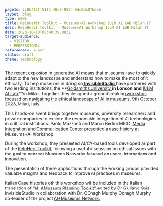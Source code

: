```yaml
---
pageId: 5c0b413f-51f1-40c6-9524-9dc0dc87be3b
layout: blog
type: news
title: ReinHerit Toolkit - Museums+AI Workshop IULM AI LAB Milan IT
desc: ReinHerit Toolkit - Museums+AI Workshop IULM AI LAB Milan IT
date: 2023-10-10T08:40:39.083Z
target-audience:
  - VISITOR
  - PROFESSIONAL
referenceTo: Event
status: draft
theme: Technology
---
```

The recent explosion in generative AI means that museums have to quickly adapt to the new landscape and understand how to make the most of it ethically. To help museums in doing so[ **InvisibleStudio** ](https://www.invisiblestudio.net)have partnered with two leading institutions, the **[Goldsmiths University ](https://www.gold.ac.uk)**in London and** [IULM AI Lab ](https://www.iulm.it/en/ricerca/iulm-ai-lab)**in Milan. Together they designed a groundbreaking[ workshop focused on navigating the ethical landscape of AI in museums, ](https://www.invisiblestudio.net/portfolio/museums-ai-workshop?fbclid=IwAR1uI8j9ErwvFB86x1dec3mv3SdAHpS52qxco-8VCCHMbiQ4CUEbi5PTs14)9th October 2023, Milan, Italy.

This hands-on event brings together museums, university researchers and private companies to explore the responsible integration of AI technologies in cultural institutions. Paolo Mazzanti and Marco Bertini MICC  [Media Integration and Communication Center ](http://www.micc.unifi.it)[ ](http://www.micc.unifi.it)presented a case history at Museums+AI Workshop. 

During the workshop, they presented AI/CV-based tools developed as part of the [ReInHerit Toolkit](https://reinherit-hub.eu/applications), following a useful discussion on ethical Issues with the goal to connect Museums Networks focused on users, interactions and innovation.

The presentation of these applications through the working groups provided valuable insights and feedback to improve AI practices in museums. 



Italian Case histories oth this workshop will be included in the Italian translation of ["AI: AMuseum Planning Toolkit" ](https://themuseumsai.network/toolkit/)edited by Dr Giuliano Gaia  InvisibleStudio in collaboration with Dr. OOnagh Murphy Oonagh Murphy co-leader of the project [AI+Museums Network.](https://themuseumsai.network)